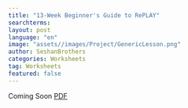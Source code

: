 ```yaml
---
title: "13-Week Beginner's Guide to RePLAY"
searchterms:
layout: post
language: "en"
image: "assets//images/Project/GenericLesson.png"
author: SeshanBrothers
categories: Worksheets
tag: Worksheets
featured: false
---
```

Coming Soon
<a href="/translations/en-us/Worksheets/.pdf">PDF</a>
